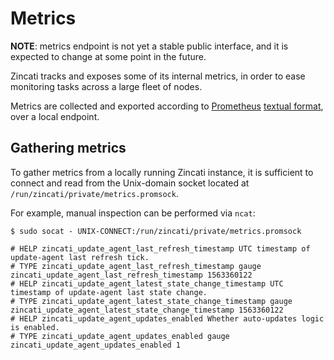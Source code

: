 # Metrics

**NOTE**: metrics endpoint is not yet a stable public interface, and it is expected to change at some point in the future.

Zincati tracks and exposes some of its internal metrics, in order to ease monitoring tasks across a large fleet of nodes.

Metrics are collected and exported according to [Prometheus] [textual format](prom-text), over a local endpoint.

[Prometheus]: https://prometheus.io/
[prom-text]: https://prometheus.io/docs/instrumenting/exposition_formats/

## Gathering metrics

To gather metrics from a locally running Zincati instance, it is sufficient to connect and read from the Unix-domain socket located at `/run/zincati/private/metrics.promsock`.

For example, manual inspection can be performed via `ncat`:

```
$ sudo socat - UNIX-CONNECT:/run/zincati/private/metrics.promsock

# HELP zincati_update_agent_last_refresh_timestamp UTC timestamp of update-agent last refresh tick.
# TYPE zincati_update_agent_last_refresh_timestamp gauge
zincati_update_agent_last_refresh_timestamp 1563360122
# HELP zincati_update_agent_latest_state_change_timestamp UTC timestamp of update-agent last state change.
# TYPE zincati_update_agent_latest_state_change_timestamp gauge
zincati_update_agent_latest_state_change_timestamp 1563360122
# HELP zincati_update_agent_updates_enabled Whether auto-updates logic is enabled.
# TYPE zincati_update_agent_updates_enabled gauge
zincati_update_agent_updates_enabled 1
```
